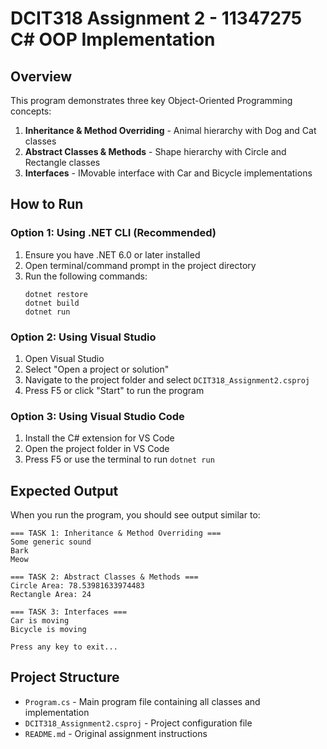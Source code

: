 # DCIT318 Assignment 2 - 11347275 C# OOP Implementation

## Overview
This program demonstrates three key Object-Oriented Programming concepts:
1. **Inheritance & Method Overriding** - Animal hierarchy with Dog and Cat classes
2. **Abstract Classes & Methods** - Shape hierarchy with Circle and Rectangle classes
3. **Interfaces** - IMovable interface with Car and Bicycle implementations

## How to Run

### Option 1: Using .NET CLI (Recommended)
1. Ensure you have .NET 6.0 or later installed
2. Open terminal/command prompt in the project directory
3. Run the following commands:
   ```
   dotnet restore
   dotnet build
   dotnet run
   ```

### Option 2: Using Visual Studio
1. Open Visual Studio
2. Select "Open a project or solution"
3. Navigate to the project folder and select `DCIT318_Assignment2.csproj`
4. Press F5 or click "Start" to run the program

### Option 3: Using Visual Studio Code
1. Install the C# extension for VS Code
2. Open the project folder in VS Code
3. Press F5 or use the terminal to run `dotnet run`

## Expected Output
When you run the program, you should see output similar to:

```
=== TASK 1: Inheritance & Method Overriding ===
Some generic sound
Bark
Meow

=== TASK 2: Abstract Classes & Methods ===
Circle Area: 78.53981633974483
Rectangle Area: 24

=== TASK 3: Interfaces ===
Car is moving
Bicycle is moving

Press any key to exit...
```

## Project Structure
- `Program.cs` - Main program file containing all classes and implementation
- `DCIT318_Assignment2.csproj` - Project configuration file
- `README.md` - Original assignment instructions
